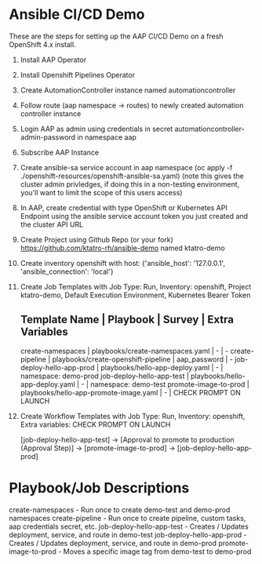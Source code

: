 # Ansible CI/CD Demo

These are the steps for setting up the AAP CI/CD Demo on a fresh OpenShift 4.x install.

1. Install AAP Operator
2. Install Openshift Pipelines Operator
3. Create AutomationController instance named automationcontroller
4. Follow route (aap namespace -> routes) to newly created automation controller instance
5. Login AAP as admin using credentials in secret automationcontroller-admin-password in namespace aap
6. Subscribe AAP Instance
7. Create ansible-sa service account in aap namespace (oc apply -f ./openshift-resources/openshift-ansible-sa.yaml) (note this gives the cluster admin privledges, if doing this in a non-testing environment, you'll want to limit the scope of this users access)
8. In AAP, create credential with type OpenShift or Kubernetes API Endpoint using the ansible service account token you just created and the cluster API URL
9. Create Project using Github Repo (or your fork) https://github.com/ktatro-rh/ansible-demo named ktatro-demo
10. Create inventory openshift with host: {'ansible_host': '127.0.0.1', 'ansible_connection': 'local'}
11. Create Job Templates with Job Type: Run, Inventory: openshift, Project ktatro-demo, Default Execution Environment, Kubernetes Bearer Token
    
    Template Name               | Playbook                                  | Survey                 | Extra Variables
    --------------------------------------------------------------------------------------------------------------------
    create-namespaces           | playbooks/create-namespaces.yaml          | -                      | -
    create-pipeline             | playbooks/create-openshift-pipeline       | aap_password           | -
    job-deploy-hello-app-prod   | playbooks/hello-app-deploy.yaml           | -                      | namespace: demo-prod
    job-deploy-hello-app-test   | playbooks/hello-app-deploy.yaml           | -                      | namespace: demo-test
    promote-image-to-prod       | playbooks/hello-app-promote-image.yaml    | -                      | CHECK PROMPT ON LAUNCH

12. Create Workflow Templates with Job Type: Run, Inventory: openshift, Extra variables: CHECK PROMPT ON LAUNCH

    [job-deploy-hello-app-test] -> [Approval to promote to production (Approval Step)] -> [promote-image-to-prod] -> [job-deploy-hello-app-prod] 


# Playbook/Job Descriptions

create-namespaces  - Run once to create demo-test and demo-prod namespaces
create-pipeline  - Run once to create pipeline, custom tasks, aap credentials secret, etc.
job-deploy-hello-app-test - Creates / Updates deployment, service, and route in demo-test
job-deploy-hello-app-prod - Creates / Updates deployment, service, and route in demo-prod
promote-image-to-prod  - Moves a specific image tag from demo-test to demo-prod